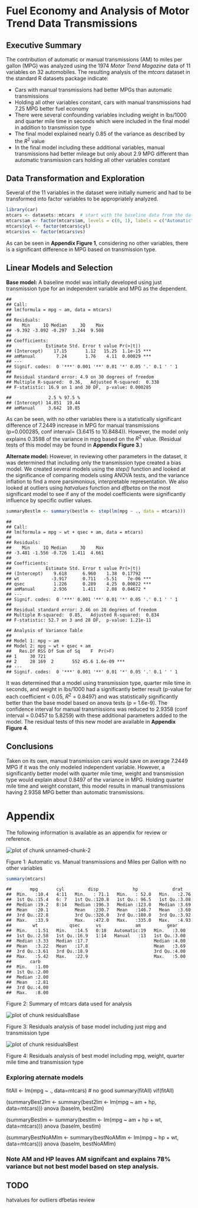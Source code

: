 Fuel Economy and Analysis of Motor Trend Data Transmissions
========================================================

## Executive Summary

The contribution of automatic or manual transmissions (AM) to miles per gallon (MPG) was analyzed using the 1974 _Motor Trend Magazine_ data of 11 variables on 32 automobiles.  The resulting analysis of the _mtcars_ dataset in the standard R datasets package indicate:

- Cars with manual transmissions had better MPGs than automatic transmissions
- Holding all other variables constant, cars with manual transmissions had 7.25 MPG better fuel economy
- There were several confounding variables including weight in lbs/1000 and quarter mile time in seconds which were included in the final model in addition to transmission type
- The final model explained nearly 0.85 of the variance as described by the $R^2$ value
- In the final model including these additional variables, manual transmissions had better mileage but only about 2.9 MPG different than automatic transmission cars holding all other variables constant

## Data Transformation and Exploration

Several of the 11 variables in the dataset were initially numeric and had to be transformed into factor variables to be appropriately analyzed.


```r
library(car)
mtcars <- datasets::mtcars  # start with the baseline data from the datasets package
mtcars$am <- factor(mtcars$am, levels = c(0, 1), labels = c("Automatic", "Manual"))
mtcars$cyl <- factor(mtcars$cyl)
mtcars$vs <- factor(mtcars$vs)
```

As can be seen in __Appendix Figure 1__, considering no other variables, there is a significant difference in MPG based on transmission type.

## Linear Models and Selection
__Base model:__
A baseline model was initially developed using just transmission type for an independent variable and MPG as the dependent.

```
## 
## Call:
## lm(formula = mpg ~ am, data = mtcars)
## 
## Residuals:
##    Min     1Q Median     3Q    Max 
## -9.392 -3.092 -0.297  3.244  9.508 
## 
## Coefficients:
##             Estimate Std. Error t value Pr(>|t|)    
## (Intercept)    17.15       1.12   15.25  1.1e-15 ***
## amManual        7.24       1.76    4.11  0.00029 ***
## ---
## Signif. codes:  0 '***' 0.001 '**' 0.01 '*' 0.05 '.' 0.1 ' ' 1
## 
## Residual standard error: 4.9 on 30 degrees of freedom
## Multiple R-squared:  0.36,	Adjusted R-squared:  0.338 
## F-statistic: 16.9 on 1 and 30 DF,  p-value: 0.000285
```

```
##              2.5 % 97.5 %
## (Intercept) 14.851  19.44
## amManual     3.642  10.85
```

As can be seen, with no other variables there is a statistically significant difference of 7.2449 increase in MPG for manual transmissions (p=0.000285, conf interval= (3.6415 to 10.8484)). However, the model only explains 0.3598 of the variance in mpg based on the $R^2$ value. (Residual tests of this model may be found in __Appendix Figure 3__.)

__Alternate model:__ However, in reviewing other parameters in the dataset, it was determined that including only the transmission type created a bias model.  We created several models using the _step()_ function and looked at the significance of comparing models using ANOVA tests, and the variance inflation to find a more parsimonious, interpretable representation.  We also looked at outliers using _hatvalues_ function and _dfbetas_ on the most significant model to see if any of the model coefficients were significantly influence by specific outlier values.


```r
summaryBestlm <- summary(bestlm <- step(lm(mpg ~ ., data = mtcars)))
```


```
## 
## Call:
## lm(formula = mpg ~ wt + qsec + am, data = mtcars)
## 
## Residuals:
##    Min     1Q Median     3Q    Max 
## -3.481 -1.556 -0.726  1.411  4.661 
## 
## Coefficients:
##             Estimate Std. Error t value Pr(>|t|)    
## (Intercept)    9.618      6.960    1.38  0.17792    
## wt            -3.917      0.711   -5.51    7e-06 ***
## qsec           1.226      0.289    4.25  0.00022 ***
## amManual       2.936      1.411    2.08  0.04672 *  
## ---
## Signif. codes:  0 '***' 0.001 '**' 0.01 '*' 0.05 '.' 0.1 ' ' 1
## 
## Residual standard error: 2.46 on 28 degrees of freedom
## Multiple R-squared:  0.85,	Adjusted R-squared:  0.834 
## F-statistic: 52.7 on 3 and 28 DF,  p-value: 1.21e-11
```

```
## Analysis of Variance Table
## 
## Model 1: mpg ~ am
## Model 2: mpg ~ wt + qsec + am
##   Res.Df RSS Df Sum of Sq    F  Pr(>F)    
## 1     30 721                              
## 2     28 169  2       552 45.6 1.6e-09 ***
## ---
## Signif. codes:  0 '***' 0.001 '**' 0.01 '*' 0.05 '.' 0.1 ' ' 1
```

It was determined that a model using transmission type, quarter mile time in seconds, and weight in lbs/1000 had a significantly better result (p-value for each coefficient < 0.05, $R^2$ = 0.8497) and was statistically significantly better than the base model based on anova tests (p = 1.6e-9). The confidence interval for manual transmissions was reduced to 2.9358 (conf interval = 0.0457 to 5.8259) with these additional parameters added to the model.  The residual tests of this new model are available in __Appendix Figure 4__.

## Conclusions

Taken on its own, manual transmission cars would save on average 7.2449 MPG if it was the only modeled independent variable.  However, a significantly better model with quarter mile time, weight and transmission type would explain about 0.8497 of the variance in MPG.  Holding quarter mile time and weight constant, this model results in manual transmissions having 2.9358 MPG better than automatic transmissions.



# Appendix

The following information is available as an appendix for review or reference.

![plot of chunk unnamed-chunk-2](figure/unnamed-chunk-2.png) 

Figure 1: Automatic vs. Manual transmissions and Miles per Gallon with no other variables


```r
summary(mtcars)
```

```
##       mpg       cyl         disp             hp             drat     
##  Min.   :10.4   4:11   Min.   : 71.1   Min.   : 52.0   Min.   :2.76  
##  1st Qu.:15.4   6: 7   1st Qu.:120.8   1st Qu.: 96.5   1st Qu.:3.08  
##  Median :19.2   8:14   Median :196.3   Median :123.0   Median :3.69  
##  Mean   :20.1          Mean   :230.7   Mean   :146.7   Mean   :3.60  
##  3rd Qu.:22.8          3rd Qu.:326.0   3rd Qu.:180.0   3rd Qu.:3.92  
##  Max.   :33.9          Max.   :472.0   Max.   :335.0   Max.   :4.93  
##        wt            qsec      vs             am          gear     
##  Min.   :1.51   Min.   :14.5   0:18   Automatic:19   Min.   :3.00  
##  1st Qu.:2.58   1st Qu.:16.9   1:14   Manual   :13   1st Qu.:3.00  
##  Median :3.33   Median :17.7                         Median :4.00  
##  Mean   :3.22   Mean   :17.8                         Mean   :3.69  
##  3rd Qu.:3.61   3rd Qu.:18.9                         3rd Qu.:4.00  
##  Max.   :5.42   Max.   :22.9                         Max.   :5.00  
##       carb     
##  Min.   :1.00  
##  1st Qu.:2.00  
##  Median :2.00  
##  Mean   :2.81  
##  3rd Qu.:4.00  
##  Max.   :8.00
```

Figure 2: Summary of mtcars data used for analysis

![plot of chunk residualsBase](figure/residualsBase.png) 

Figure 3: Residuals analysis of base model including just mpg and transmission type


![plot of chunk residualsBest](figure/residualsBest.png) 

Figure 4: Residuals analysis of best model including mpg, weight, quarter mile time and transmission type


### Exploring aternate models

fitAll <- lm(mpg ~ ., data=mtcars)  # no good
summary(fitAll)
vif(fitAll)

(summaryBest2lm <- summary(best2lm <- lm(mpg ~ am + hp, data=mtcars)))
anova (baselm, best2lm)


(summaryBestlm <- summary(bestlm <- lm(mpg ~ am + hp + wt, data=mtcars)))
anova (baselm, bestlm)

(summaryBestNoAMlm <- summary(bestNoAMlm <- lm(mpg ~ hp + wt, data=mtcars)))
anova (baselm, bestNoAMlm)

### Note AM and HP leaves AM signifcant and explains 78% variance but not best model based on step analysis.

## TODO
hatvalues for outliers
dfbetas review
